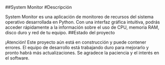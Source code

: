 ##System Monitor
#Descripción

System Monitor es una aplicación de monitoreo de recursos del sistema operativo desarrollada en Python. Con una interfaz gráfica intuitiva, podrás acceder rápidamente a la información sobre el uso de CPU, memoria RAM, disco duro y red de tu equipo.
##Estado del proyecto

¡Atención! Este proyecto aún está en construcción y puede contener errores. El equipo de desarrollo está trabajando duro para mejorarlo y pronto habrá más actualizaciones. Se agradece la paciencia y el interés en el software.
